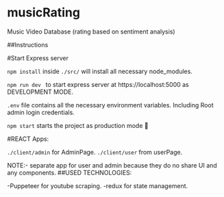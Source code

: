 # musicRating
Music Video Database (rating based on sentiment analysis)

##Instructions

#Start Express server

`npm install` inside `./src/` will install all necessary node_modules.

`npm run dev ` to start express server at https://localhost:5000 as DEVELOPMENT MODE.

`.env` file contains all the necessary environment variables. Including Root admin login credentials.


`npm start` starts the project as production mode :tada: 

#REACT Apps:

`./client/admin` for AdminPage.
`./client/user` from userPage.
 
NOTE:- separate app for user and admin because they do no share UI and any components.
##USED TECHNOLOGIES:

-Puppeteer for youtube scraping.
-redux for state management.


